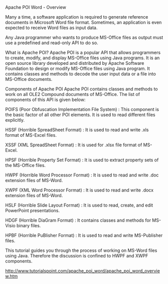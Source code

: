 Apache POI Word - Overview


Many a time, a software application is required to generate reference documents in Microsoft Word file format. Sometimes, an application is even expected to receive Word files as input data.

Any Java programmer who wants to produce MS-Office files as output must use a predefined and read-only API to do so.

What is Apache POI?
Apache POI is a popular API that allows programmers to create, modify, and display MS-Office files using Java programs. It is an open source library developed and distributed by Apache Software Foundation to design or modify MS-Office files using Java program. It contains classes and methods to decode the user input data or a file into MS-Office documents.

Components of Apache POI
Apache POI contains classes and methods to work on all OLE2 Compound documents of MS-Office. The list of components of this API is given below:




POIFS (Poor Obfuscation Implementation File System) : This component is the basic factor of all other POI elements. It is used to read different files explicitly.

HSSF (Horrible SpreadSheet Format) : It is used to read and write .xls format of MS-Excel files.

XSSF (XML SpreadSheet Format) : It is used for .xlsx file format of MS-Excel.

HPSF (Horrible Property Set Format) : It is used to extract property sets of the MS-Office files.

HWPF (Horrible Word Processor Format) : It is used to read and write .doc extension files of MS-Word.

XWPF (XML Word Processor Format) : It is used to read and write .docx extension files of MS-Word.

HSLF (Horrible Slide Layout Format) : It is used to read, create, and edit PowerPoint presentations.

HDGF (Horrible DiaGram Format) : It contains classes and methods for MS-Visio binary files.

HPBF (Horrible PuBlisher Format) : It is used to read and write MS-Publisher files.


This tutorial guides you through the process of working on MS-Word files using Java. Therefore the discussion is confined to HWPF and XWPF components.


http://www.tutorialspoint.com/apache_poi_word/apache_poi_word_overview.htm








